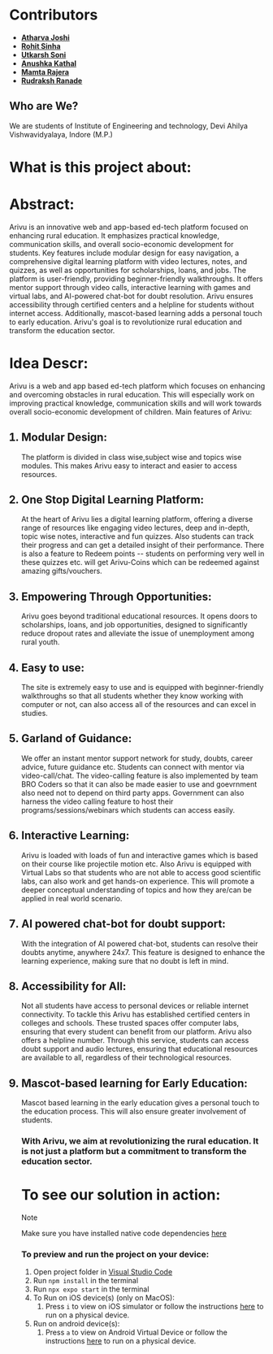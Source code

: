 # Contributors

- **[Atharva Joshi](https://github.com/AtharvA20003/)**
- **[Rohit Sinha](https://github.com/rohitsinha404/)**
- **[Utkarsh Soni](https://github.com/Utkarsh-soni328)**
- **[Anushka Kathal](https://github.com/aye-kay)**
- **[Mamta Rajera](https://github.com/MamtaRajera)**
- **[Rudraksh Ranade](https://github.com/RudrakshRanade)**


## Who are We?
We are students of Institute of Engineering and technology, Devi Ahilya Vishwavidyalaya, Indore (M.P.)

# What is this project about:
<h1>Abstract:</h1>
<p>Arivu is an innovative web and app-based ed-tech platform focused on enhancing rural education. It emphasizes practical knowledge, communication skills, and overall socio-economic development for students. Key features include modular design for easy navigation, a comprehensive digital learning platform with video lectures, notes, and quizzes, as well as opportunities for scholarships, loans, and jobs. The platform is user-friendly, providing beginner-friendly walkthroughs. It offers mentor support through video calls, interactive learning with games and virtual labs, and AI-powered chat-bot for doubt resolution. Arivu ensures accessibility through certified centers and a helpline for students without internet access. Additionally, mascot-based learning adds a personal touch to early education.
Arivu's goal is to revolutionize rural education and transform the education sector.</p>

<h1> Idea Descr: </h1>
Arivu is a web and app based ed-tech platform which focuses on enhancing and overcoming obstacles in rural education. This will especially work on improving practical knowledge, communication skills and will work towards overall socio-economic development of children.
Main features of Arivu:
<ol>
<h2><li> Modular Design: </h2>
<p>The platform is divided in class wise,subject wise and topics wise modules. This makes Arivu easy to interact and easier to access resources. </p>

<h2><li> One Stop Digital Learning Platform: </h2>
<p>At the heart of Arivu lies a digital learning platform, offering a diverse range of resources like engaging video lectures, deep and in-depth, topic wise notes, interactive and fun quizzes.
Also students can track their progress and can get a detailed insight of their performance. There is also a feature to Redeem points -- students on performing very well in these quizzes etc. will get Arivu-Coins which can be redeemed against amazing gifts/vouchers.</p>

<h2><li>Empowering Through Opportunities:</h2></li>
Arivu goes beyond traditional educational resources. It opens doors to scholarships, loans, and job opportunities, designed to significantly reduce dropout rates and alleviate the issue of unemployment among rural youth. 

<h2><li>Easy to use: </li></h2>
The site is extremely easy to use and is equipped with beginner-friendly walkthroughs so that all students whether they know working with computer or not, can also access all of the resources and can excel in studies. 

<h2><li>Garland of Guidance: </li></h2>
We offer an instant mentor support network for study, doubts, career advice, future guidance etc. Students can connect with mentor via video-call/chat. 
The video-calling feature is also implemented by team BRO Coders so that it can also be made easier to use and goevrnment also need not to depend on third party apps.
Government can also harness the video calling feature to host their programs/sessions/webinars which students can access easily.

<h2><li>Interactive Learning: </li></h2>
Arivu is loaded with loads of fun and interactive games which is based on their course like projectile motion etc.
Also Arivu is equipped with Virtual Labs so that students who are not able to access good scientific labs, can also work and get hands-on experience. 
This will promote a deeper conceptual understanding of topics and how they are/can be applied in real world scenario.

<h2><li> AI powered chat-bot for doubt support: </h2></li>
With the integration of AI powered chat-bot, students can resolve their doubts anytime, anywhere 24x7. This feature is designed to enhance the learning experience, making sure that no doubt is left in mind.

<h2><li>Accessibility for All: </li></h2>
Not all students have access to personal devices or reliable internet connectivity. To tackle this Arivu has established certified centers in colleges and schools. These trusted spaces offer computer labs, ensuring that every student can benefit from our platform.
Arivu also offers a helpline number. Through this service, students can access doubt support and audio lectures, ensuring that educational resources are available to all, regardless of their technological resources. 

<h2><li>Mascot-based learning for Early Education:</li></h2>
Mascot based learning in the early education gives a personal touch to the education process. This will also ensure greater involvement of students.

<h3>With Arivu, we aim at revolutionizing the rural education. It is not just a platform but a commitment to transform the education sector.</h3>



# To see our solution in action:
>[!NOTE]
>Make sure you have installed native code dependencies [here](https://reactnative.dev/docs/environment-setup#installing-dependencies)

### To preview and run the project on your device:
1. Open project folder in <u>Visual Studio Code</u>
2. Run  `npm install`  in the terminal
3. Run  `npx expo start`  in the terminal
4. To Run on iOS device(s) (only on MacOS):
    1. Press  `i`  to view on iOS simulator or follow the instructions [here](https://docs.expo.dev/workflow/run-on-device/) to run on a physical device.
5. Run on android device(s):
    1. Press  `a`  to view on Android Virtual Device or follow the instructions [here](https://docs.expo.dev/workflow/run-on-device/) to run on a physical device.

